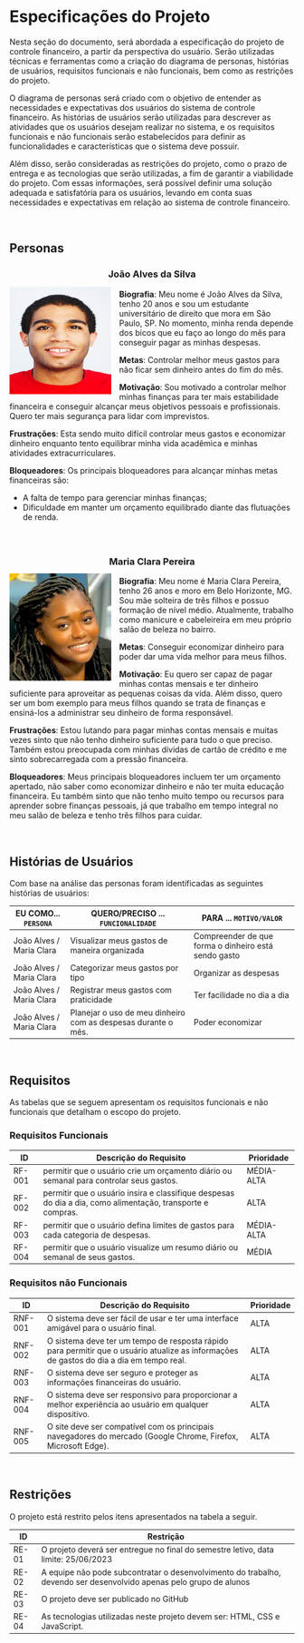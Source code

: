 # Especificações do Projeto


Nesta seção do documento, será abordada a especificação do projeto de controle financeiro, a partir da perspectiva do usuário. Serão utilizadas técnicas e ferramentas como a criação do diagrama de personas, histórias de usuários, requisitos funcionais e não funcionais, bem como as restrições do projeto.

O diagrama de personas será criado com o objetivo de entender as necessidades e expectativas dos usuários do sistema de controle financeiro. As histórias de usuários serão utilizadas para descrever as atividades que os usuários desejam realizar no sistema, e os requisitos funcionais e não funcionais serão estabelecidos para definir as funcionalidades e características que o sistema deve possuir.

Além disso, serão consideradas as restrições do projeto, como o prazo de entrega e as tecnologias que serão utilizadas, a fim de garantir a viabilidade do projeto. Com essas informações, será possível definir uma solução adequada e satisfatória para os usuários, levando em conta suas necessidades e expectativas em relação ao sistema de controle financeiro.

 <br /> 

## Personas


 **<h3 align="center" >João Alves da Silva</h3 >**
 
 <img align="left" width="180px" height="190px" style="margin:-5px 1em 0 auto" src="img/persona3.jpeg"> **Biografia**: Meu nome é João Alves da Silva, tenho 20 anos e sou um estudante universitário de direito que mora em São Paulo, SP. No momento, minha renda depende dos bicos que eu faço ao longo do mês para conseguir pagar as minhas despesas.

**Metas**:
Controlar melhor meus gastos para não ficar sem dinheiro antes do fim do mês.

**Motivação**:
Sou motivado a controlar melhor minhas finanças para ter mais estabilidade financeira e conseguir alcançar meus objetivos pessoais e profissionais. Quero ter mais segurança para lidar com imprevistos.


**Frustrações**:
Esta sendo muito difícil controlar meus gastos e economizar dinheiro enquanto tento equilibrar minha vida acadêmica e minhas atividades extracurriculares.

**Bloqueadores**:
Os principais bloqueadores para alcançar minhas metas financeiras são:
* A falta de tempo para gerenciar minhas finanças; 
* Dificuldade em manter um orçamento equilibrado diante das flutuações de renda.
 <br /> 
 
##

 **<h3 align="center" >Maria Clara Pereira </h3 >**
 
<img align="left" width="180px" height="190px" style="margin:-5px 1em 0 auto" src="img/persona2.jpeg"> **Biografia**: Meu nome é Maria Clara Pereira, tenho 26 anos e moro em Belo Horizonte, MG. Sou mãe solteira de três filhos e possuo formação de nível médio. Atualmente, trabalho como manicure e cabeleireira em meu próprio salão de beleza no bairro.

**Metas**: Conseguir economizar dinheiro para poder dar uma vida melhor para meus filhos.

**Motivação**:
Eu quero ser capaz de pagar minhas contas mensais e ter dinheiro suficiente para aproveitar as pequenas coisas da vida. Além disso, quero ser um bom exemplo para meus filhos quando se trata de finanças e ensiná-los a administrar seu dinheiro de forma responsável.


**Frustrações**:
Estou lutando para pagar minhas contas mensais e muitas vezes sinto que não tenho dinheiro suficiente para tudo o que preciso. Também estou preocupada com minhas dívidas de cartão de crédito e me sinto sobrecarregada com a pressão financeira. 

**Bloqueadores**:
Meus principais bloqueadores incluem ter um orçamento apertado, não saber como economizar dinheiro e não ter muita educação financeira. Eu também sinto que não tenho muito tempo ou recursos para aprender sobre finanças pessoais, já que trabalho em tempo integral no meu salão de beleza e tenho três filhos para cuidar.


 <br />         
 
 
## Histórias de Usuários

Com base na análise das personas foram identificadas as seguintes histórias de usuários:

|EU COMO... `PERSONA`| QUERO/PRECISO ... `FUNCIONALIDADE` |PARA ... `MOTIVO/VALOR`                 |
|--------------------|------------------------------------|----------------------------------------|
| João Alves / Maria Clara | Visualizar meus gastos de maneira organizada | Compreender de que forma o dinheiro está sendo gasto  |
| João Alves / Maria Clara | Categorizar meus gastos por tipo | Organizar as despesas  |
| João Alves / Maria Clara | Registrar meus gastos com praticidade | Ter facilidade no dia a dia |
| João Alves / Maria Clara | Planejar o uso de meu dinheiro com as despesas durante o mês. | Poder economizar |

 <br /> 
 
 

## Requisitos

As tabelas que se seguem apresentam os requisitos funcionais e não funcionais que detalham o escopo do projeto.

### Requisitos Funcionais

|ID    | Descrição do Requisito  | Prioridade |
|------|-----------------------------------------|----|
|RF-001| permitir que o usuário crie um orçamento diário ou semanal para controlar seus gastos. | MÉDIA-ALTA | 
|RF-002| permitir que o usuário insira e classifique despesas do dia a dia, como alimentação, transporte e compras. | ALTA | 
|RF-003| permitir que o usuário defina limites de gastos para cada categoria de despesas. | MÉDIA-ALTA |
|RF-004| permitir que o usuário visualize um resumo diário ou semanal de seus gastos. | MÉDIA |


### Requisitos não Funcionais

|ID     | Descrição do Requisito  |Prioridade |
|-------|-------------------------|----|
|RNF-001| O sistema deve ser fácil de usar e ter uma interface amigável para o usuário final. | ALTA | 
|RNF-002| O sistema deve ter um tempo de resposta rápido para permitir que o usuário atualize as informações de gastos do dia a dia em tempo real. |  ALTA | 
|RNF-003| O sistema deve ser seguro e proteger as informações financeiras do usuário. |  ALTA | 
|RNF-004| O sistema deve ser responsivo para proporcionar a melhor experiência ao usuário em qualquer dispositivo. |  ALTA |
|RNF-005| O site deve ser compatível com os principais navegadores do mercado (Google Chrome, Firefox, Microsoft Edge). | ALTA |


 <br /> 
 
 
## Restrições

O projeto está restrito pelos itens apresentados na tabela a seguir.

|ID| Restrição                                             |
|--|-------------------------------------------------------|
|RE-01| O projeto deverá ser entregue no final do semestre letivo, data limite: 25/06/2023|
|RE-02| A equipe não pode subcontratar o desenvolvimento do trabalho, devendo ser desenvolvido apenas pelo grupo de alunos |
|RE-03| O projeto deve ser publicado no GitHub |
|RE-04| As tecnologias utilizadas neste projeto devem ser: HTML, CSS e JavaScript.|
